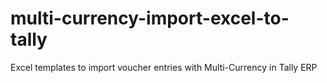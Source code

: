 # multi-currency-import-excel-to-tally
Excel templates to import voucher entries with Multi-Currency in Tally ERP
